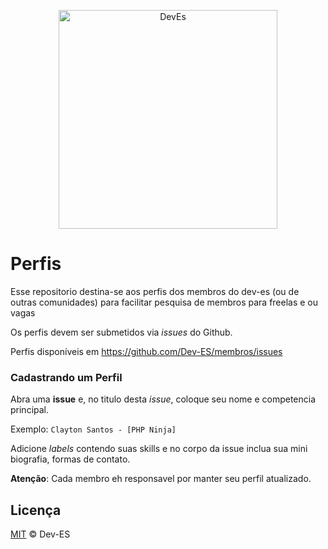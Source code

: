 <p align="center">
  <img src="http://oi65.tinypic.com/5yb150.jpg" alt="DevEs" width="350" />
</p>

# Perfis

Esse repositorio destina-se aos perfis dos membros do dev-es (ou de outras comunidades) para facilitar pesquisa de membros para freelas e ou vagas

Os perfis devem ser submetidos via _issues_ do Github.

Perfis disponíveis em https://github.com/Dev-ES/membros/issues

### Cadastrando um Perfil

Abra uma **issue** e, no titulo desta _issue_, coloque seu nome e competencia principal.

Exemplo: `Clayton Santos - [PHP Ninja]`

Adicione _labels_ contendo suas skills e no corpo da issue inclua sua mini biografia, formas de contato.

**Atenção**: Cada membro eh responsavel por manter seu perfil atualizado.
 
## Licença

[MIT](/LICENSE) &copy; Dev-ES

